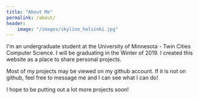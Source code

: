 ```yaml
---
title: "About Me"
permalink: /about/
header: 
    image: "/images/skyline_helsinki.jpg"
--- 
```


I'm an undergraduate student at the University of Minnesota - Twin Cities Computer Science. I will be graduating in the Winter of 2019. I created this website as a place to share personal projects.

Most of my projects may be viewed on my github account. If it is not on github, feel free to message me and I can see what I can do!

I hope to be putting out a lot more projects soon!